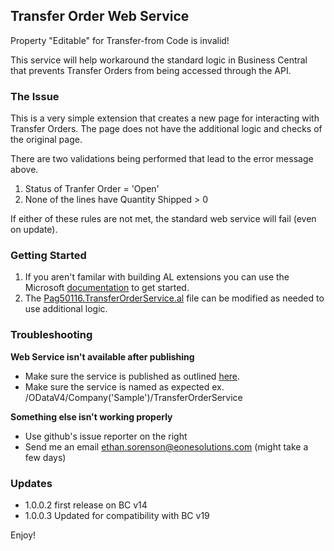 ## Transfer Order Web Service
Property "Editable" for Transfer-from Code is invalid!

This service will help workaround the standard logic in Business Central that prevents Transfer Orders from being accessed through the API.

### The Issue
This is a very simple extension that creates a new page for interacting with Transfer Orders. The page does not have the additional logic and checks of the original page.

There are two validations being performed that lead to the error message above.
1. Status of Tranfer Order = 'Open'
2. None of the lines have Quantity Shipped > 0

If either of these rules are not met, the standard web service will fail (even on update).

### Getting Started
1. If you aren't familar with building AL extensions you can use the Microsoft [documentation](https://docs.microsoft.com/en-us/dynamics365/business-central/dev-itpro/developer/devenv-dev-overview "documentation") to get started.
2. The [Pag50116.TransferOrderService.al](Pag50116.TransferOrderService.al) file can be modified as needed to use additional logic.

### Troubleshooting
**Web Service isn't available after publishing**
* Make sure the service is published as outlined [here](https://docs.microsoft.com/en-us/dynamics365/business-central/across-how-publish-web-service "documentation").
* Make sure the service is named as expected ex. /ODataV4/Company('Sample')/TransferOrderService

**Something else isn't working properly**
* Use github's issue reporter on the right
* Send me an email ethan.sorenson@eonesolutions.com (might take a few days)

### Updates
* 1.0.0.2 first release on BC v14
* 1.0.0.3 Updated for compatibility with BC v19

Enjoy!
